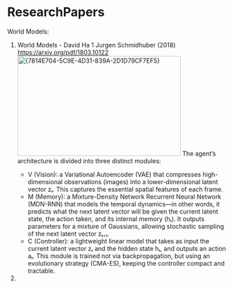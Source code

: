 # ResearchPapers
World Models:
1) World Models - David Ha 1 Jurgen Schmidhuber (2018) https://arxiv.org/pdf/1803.10122
   <img width="375" height="229" alt="{7814E704-5C9E-4D31-839A-2D1D79CF7EF5}" src="https://github.com/user-attachments/assets/ed2580cd-09f0-4ad7-8720-f7b186b11ceb" />
   The agent’s architecture is divided into three distinct modules:
   * V (Vision): a Variational Autoencoder (VAE) that compresses high-dimensional observations (images) into a lower-dimensional latent vector zₜ. This captures the essential spatial features of each frame.
   * M (Memory): a Mixture-Density Network Recurrent Neural Network (MDN-RNN) that models the temporal dynamics—in other words, it predicts what the next latent vector will be given the current latent state, the action taken, and its internal memory (hₜ). It outputs parameters for a mixture of Gaussians, allowing stochastic sampling of the next latent vector zₜ₊₁.
   * C (Controller): a lightweight linear model that takes as input the current latent vector zₜ and the hidden state hₜ, and outputs an action aₜ. This module is trained not via backpropagation, but using an evolutionary strategy (CMA-ES), keeping the controller compact and tractable.

3) 
